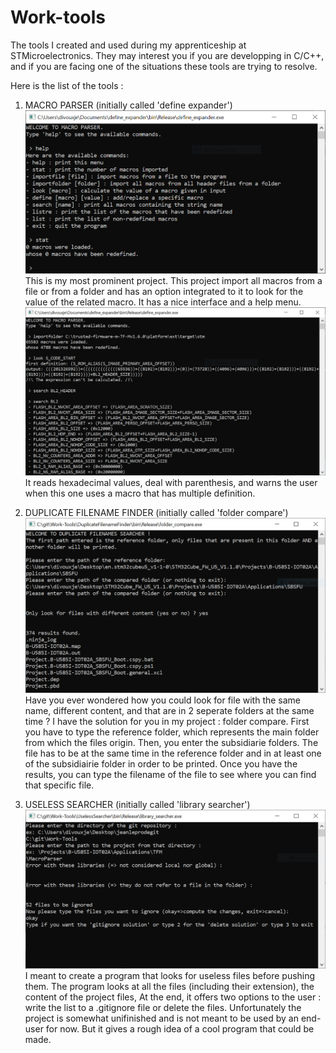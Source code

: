 # Work-tools
The tools I created and used during my apprenticeship at STMicroelectronics.
They may interest you if you are developping in C/C++, and if you are facing one of the situations these tools are trying to resolve.

Here is the list of the tools :

1. MACRO PARSER (initially called 'define expander')
![MAcroParser1](https://raw.githubusercontent.com/ProSurfer73/Work-tools/main/Screenshots/MacroParser1.png)
This is my most prominent project.
This project import all macros from a file or from a folder and has an option integrated to it to look for the value of the related macro.
It has a nice interface and a help menu.
![MAcroParser2](https://raw.githubusercontent.com/ProSurfer73/Work-tools/main/Screenshots/MacroParser2.png)
It reads hexadecimal values, deal with parenthesis, and warns the user when this one uses a macro that has multiple definition.




2. DUPLICATE FILENAME FINDER (initially called 'folder compare')
![Duplicate1](https://raw.githubusercontent.com/ProSurfer73/Work-tools/main/Screenshots/DuplicateFilenameSearcher.PNG)
Have you ever wondered how you could look for file with the same name, different content, and that are in 2 seperate folders at the same time ?
I have the solution for you in my project : folder compare.
First you have to type the reference folder, which represents the main folder from which the files origin.
Then, you enter the subsidiarie folders.
The file has to be at the same time in the reference folder and in at least one of the subsidiairie folder in order to be printed.
Once you have the results, you can type the filename of the file to see where you can find that specific file.




3. USELESS SEARCHER (initially called 'library searcher')
![UselessSearcher1](https://raw.githubusercontent.com/ProSurfer73/Work-tools/main/Screenshots/UselessSearcher.PNG)
I meant to create a program that looks for useless files before pushing them.
The program looks at all the files (including their extension), the content of the project files, 
At the end, it offers two options to the user : write the list to a .gitignore file or delete the files.
Unfortunately the project is somewhat unifinished and is not meant to be used by an end-user for now.
But it gives a rough idea of a cool program that could be made.


